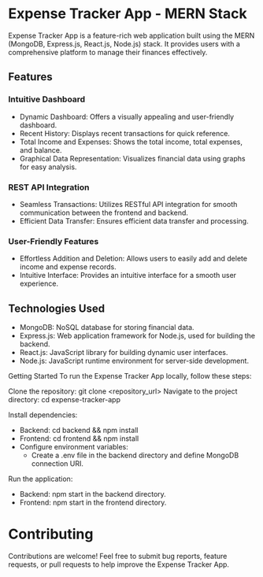 # Expense Tracker App - MERN Stack
Expense Tracker App is a feature-rich web application built using the MERN (MongoDB, Express.js, React.js, Node.js) stack. It provides users with a comprehensive platform to manage their finances effectively.

## Features

### Intuitive Dashboard
- Dynamic Dashboard: Offers a visually appealing and user-friendly dashboard.
- Recent History: Displays recent transactions for quick reference.
- Total Income and Expenses: Shows the total income, total expenses, and balance.
- Graphical Data Representation: Visualizes financial data using graphs for easy analysis.
  
### REST API Integration
- Seamless Transactions: Utilizes RESTful API integration for smooth communication between the frontend and backend.
- Efficient Data Transfer: Ensures efficient data transfer and processing.
  
### User-Friendly Features
- Effortless Addition and Deletion: Allows users to easily add and delete income and expense records.
- Intuitive Interface: Provides an intuitive interface for a smooth user experience.

## Technologies Used

- MongoDB: NoSQL database for storing financial data.
- Express.js: Web application framework for Node.js, used for building the backend.
- React.js: JavaScript library for building dynamic user interfaces.
- Node.js: JavaScript runtime environment for server-side development.
  
Getting Started
To run the Expense Tracker App locally, follow these steps:

Clone the repository: git clone <repository_url>
Navigate to the project directory: cd expense-tracker-app

Install dependencies:
- Backend: cd backend && npm install
- Frontend: cd frontend && npm install
- Configure environment variables:
  - Create a .env file in the backend directory and define MongoDB connection URI.

Run the application:
- Backend: npm start in the backend directory.
- Frontend: npm start in the frontend directory.

# Contributing
Contributions are welcome! Feel free to submit bug reports, feature requests, or pull requests to help improve the Expense Tracker App.
